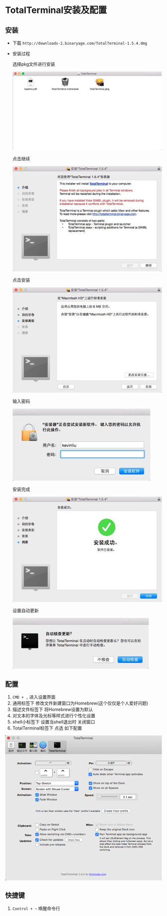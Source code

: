 # TotalTerminal安装及配置

## 安装

* 下载 `http://downloads-2.binaryage.com/TotalTerminal-1.5.4.dmg`
* 安装过程
	
	选择pkg文件进行安装
	
	![](./img/TotalTerminal1.jpg)
	
	点击继续
	
	![](./img/TotalTerminal2.jpg)
	
	点击安装
	
	![](./img/TotalTerminal3.jpg)
	
	输入密码
	
	![](./img/TotalTerminal4.jpg)
	
	安装完成
	
	![](./img/TotalTerminal5.jpg)
	
	设置自动更新
	
	![](./img/TotalTerminal6.jpg)

## 配置

1. `CMD + ,` 进入设置界面
2. 通用标签下 修改文件新建窗口为Homebrew(这个仅仅是个人爱好问题)
3. 描述文件标签下 将Homebrew设置为默认
4. 对文本的字体及光标等样式进行个性化设置
5. shell小标签下 设置当shell退出时 关闭窗口
6. TotalTerminal标签下 点选 如下配置

![](./img/totalterminal7.png)

## 快捷键

1. `Control + ~` 唤醒命令行